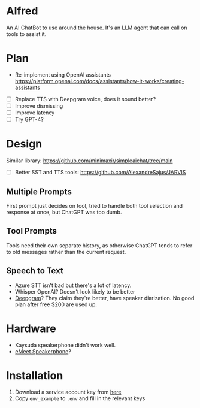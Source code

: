 # Alfred
An AI ChatBot to use around the house. It's an LLM agent that can call
on tools to assist it.

# Plan
 - Re-implement using OpenAI assistants https://platform.openai.com/docs/assistants/how-it-works/creating-assistants
 - [ ] Replace TTS with Deepgram voice, does it sound better?
 - [ ] Improve dismissing
 - [ ] Improve latency
 - [ ] Try GPT-4?

# Design
Similar library: https://github.com/minimaxir/simpleaichat/tree/main
- [ ] Better SST and TTS tools: https://github.com/AlexandreSajus/JARVIS

## Multiple Prompts
First prompt just decides on tool, tried to handle both tool selection and response at once, but ChatGPT was too dumb.

## Tool Prompts
Tools need their own separate history, as otherwise  ChatGPT tends to refer to old messages rather than the 
current request.

## Speech to Text
 - Azure STT isn't bad but there's a lot of latency.
 - Whisper OpenAI? Doesn't look likely to be better
 - [Deepgram](https://deepgram.com/pricing)? They claim they're better, have speaker diarization. No good plan after free $200 are used up.

# Hardware
 - Kaysuda speakerphone didn't work well.
 - [eMeet Speakerphone](https://www.amazon.ca/dp/B07Q3D7F8S?psc=1&th=1&ascsubtag=7f99995271cb43d2b596ed6eec5045a7%7Cf98dbeec-b5cf-404b-bf62-ab48cdfda8d5%7Cdtp%7Ccn&linkCode=gg2&tag=cnet-buy-button-20)?

# Installation
 1. Download a service account key from [here](https://console.cloud.google.com/iam-admin/serviceaccounts/details/108424444541462896692/keys?project=jeeves-390215)
 2. Copy `env_example` to `.env` and fill in the relevant keys